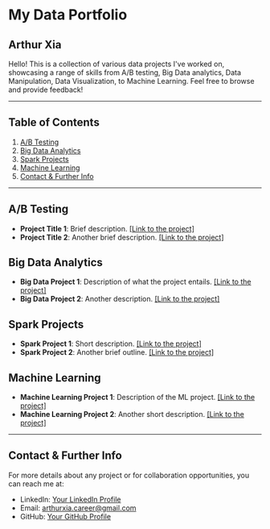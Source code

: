 # My Data Portfolio

## Arthur Xia

Hello! This is a collection of various data projects I've worked on, showcasing a range of skills from A/B testing, Big
Data analytics, Data Manipulation, Data Visualization, to Machine Learning. Feel free to browse and provide feedback!

---

## Table of Contents

1. [A/B Testing](#ab_test_analysis)
2. [Big Data Analytics](#big-data-analytics)
3. [Spark Projects](#spark-projects)
4. [Machine Learning](#machine-learning)
5. [Contact & Further Info](#contact--further-info)

---

## A/B Testing

- **Project Title 1**: Brief description. [[Link to the project]](#)
- **Project Title 2**: Another brief description. [[Link to the project]](#)

## Big Data Analytics

- **Big Data Project 1**: Description of what the project entails. [[Link to the project]](#)
- **Big Data Project 2**: Another description. [[Link to the project]](#)

## Spark Projects

- **Spark Project 1**: Short description. [[Link to the project]](#)
- **Spark Project 2**: Another brief outline. [[Link to the project]](#)

## Machine Learning

- **Machine Learning Project 1**: Description of the ML project. [[Link to the project]](#)
- **Machine Learning Project 2**: Another short description. [[Link to the project]](#)

---

## Contact & Further Info

For more details about any project or for collaboration opportunities, you can reach me at:

- LinkedIn: [Your LinkedIn Profile](https://www.linkedin.com/in/arthur-xia-8a4a71234/)
- Email: arthurxia.career@gmail.com
- GitHub: [Your GitHub Profile](https://github.com/ArthurXia1031)

